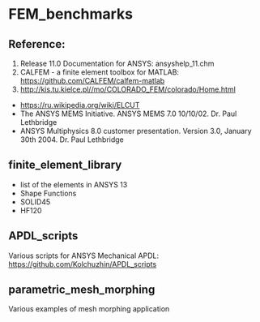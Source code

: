 # FEM_benchmarks

## Reference:
1. Release 11.0 Documentation for ANSYS: ansyshelp_11.chm
2. CALFEM - a finite element toolbox for MATLAB: https://github.com/CALFEM/calfem-matlab
3. http://kis.tu.kielce.pl//mo/COLORADO_FEM/colorado/Home.html



* https://ru.wikipedia.org/wiki/ELCUT
* The ANSYS MEMS Initiative. ANSYS MEMS 7.0 10/10/02. Dr. Paul Lethbridge
* ANSYS Multiphysics 8.0 customer presentation. Version 3.0, January 30th 2004. Dr. Paul Lethbridge

## finite_element_library
* list of the elements in ANSYS 13
* Shape Functions
* SOLID45 
* HF120

## APDL_scripts
Various scripts for ANSYS Mechanical APDL: https://github.com/Kolchuzhin/APDL_scripts

## parametric_mesh_morphing
Various examples of mesh morphing application
